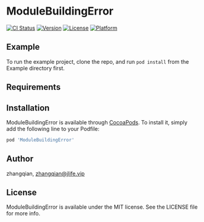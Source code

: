 # ModuleBuildingError

[![CI Status](https://img.shields.io/travis/zhangqian/ModuleBuildingError.svg?style=flat)](https://travis-ci.org/zhangqian/ModuleBuildingError)
[![Version](https://img.shields.io/cocoapods/v/ModuleBuildingError.svg?style=flat)](https://cocoapods.org/pods/ModuleBuildingError)
[![License](https://img.shields.io/cocoapods/l/ModuleBuildingError.svg?style=flat)](https://cocoapods.org/pods/ModuleBuildingError)
[![Platform](https://img.shields.io/cocoapods/p/ModuleBuildingError.svg?style=flat)](https://cocoapods.org/pods/ModuleBuildingError)

## Example

To run the example project, clone the repo, and run `pod install` from the Example directory first.

## Requirements

## Installation

ModuleBuildingError is available through [CocoaPods](https://cocoapods.org). To install
it, simply add the following line to your Podfile:

```ruby
pod 'ModuleBuildingError'
```

## Author

zhangqian, zhangqian@jlife.vip

## License

ModuleBuildingError is available under the MIT license. See the LICENSE file for more info.
